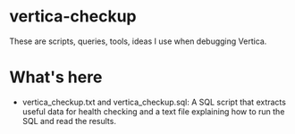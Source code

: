# vertica-checkup
These are scripts, queries, tools, ideas I use when debugging Vertica.
# What's here
- vertica_checkup.txt and vertica_checkup.sql: A SQL script that extracts useful data for health checking and a text file explaining how to run the SQL and read the results.
